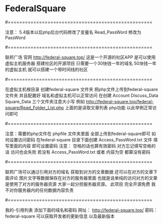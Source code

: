 # FederalSquare
#===================================================


注意： 5.4版本以后php后台代码修改了变量名 Read_PassWord 修改为 PassWord


#===================================================


联邦广场 官网 http://federal-square.top/
这是一个开源的社区APP 是可以使用虚拟主机服务器 搭建社区的开源项目
只需要一个30快钱一年的域名 50块钱一年的虚拟主机 就可以搭建一个带时间线的社区


#===================================================


在虚拟主机根目录 创建federal-square 文件夹
把php文件上传到federal-square文件夹 并且配置好 域名和虚拟主机可以正常访问
在创建 Account Discuss_Data Square_Data 三个文件夹注意大小写
例如 http://federal-square.top/federal-square/Read_Folder_List.php
上面的是读取文章列表 php功能 以此举例正常访问即可


#===================================================


注意：需要的php文件在 phpfile 文件夹里面 全部上传到federal-square即可
如何设置访问密码 在federal-square 目录下面创建 Access_PassWord.txt 文件 填写里面的内容 即可设置密码
注意： 空格的话也算有效密码 对方忘记填写空格的话 访问也会失败
若没有 Access_PassWord.txt 或者 内容为空 都算没有密码



#===================================================



联邦广场可以通过引用对方的域名 获取到对方的文章数据 还可以在对方的文章下面评论
图片文字等数据保存在对方的服务器里面
也就是说单纯的访问对方的文章 是使用了对方的服务器资源
大家一起分担服务器资源。
此项目 完全开源免费
我不对你服务器内的任何数据内容负责


#===================================================


我的-引用列表 添加下面的域名和密码
网址： http://federal-square.top/
密码： federal-square
可以获取开发者的更新信息 以及最新版本




